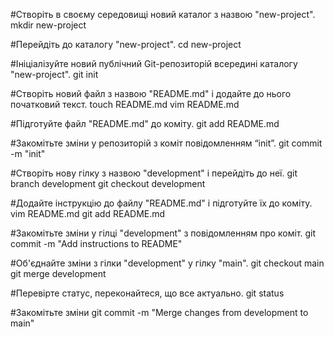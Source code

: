 #Створіть в своєму середовищі новий каталог з назвою "new-project".
mkdir new-project

#Перейдіть до каталогу "new-project".
cd new-project

#Ініціалізуйте новий публічний Git-репозиторій всередині каталогу "new-project".
git init

#Створіть новий файл з назвою "README.md" і додайте до нього початковий текст.
touch README.md
vim README.md

#Підготуйте файл "README.md" до коміту.
git add README.md

#Закомітьте зміни у репозиторій з коміт повідомленням “init”.
git commit -m "init"

#Створіть нову гілку з назвою "development" і перейдіть до неї.
git branch development
git checkout development

#Додайте інструкцію до файлу "README.md" і підготуйте їх до коміту.
vim README.md
git add README.md

#Закомітьте зміни у гілці "development" з повідомленням про коміт.
git commit -m "Add instructions to README"

#Об'єднайте зміни з гілки "development" у гілку "main".
git checkout main
git merge development

#Перевірте статус, переконайтеся, що все актуально.
git status

#Закомітьте зміни
git commit -m "Merge changes from development to main"

